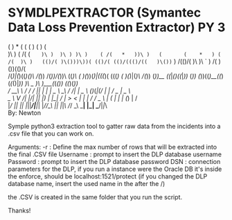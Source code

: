 # SYMDLPEXTRACTOR (Symantec Data Loss Prevention Extractor) PY 3

 (       )   *    (     (    (          )        (                            )  (     
 )\ ) ( /( (  `   )\ )  )\ ) )\ )    ( /(   *   ))\ )   (       (    *   ) ( /(  )\ )  
(()/( )\()))\))( (()/( (()/((()/((   )\())` )  /(()/(   )\      )\ ` )  /( )\())(()/(  
 /(_)|(_)\((_)()\ /(_)) /(_))/(_))\ ((_)\  ( )(_))(_)|(((_)(  (((_) ( )(_)|(_)\  /(_)) 
(_))__ ((_|_()((_|_))_ (_)) (_))((_)__((_)(_(_()|_))  )\ _ )\ )\___(_(_())  ((_)(_))   
/ __\ \ / /  \/  ||   \| |  | _ \ __\ \/ /|_   _| _ \ (_)_\(_|(/ __|_   _| / _ \| _ \  
\__ \\ V /| |\/| || |) | |__|  _/ _| >  <   | | |   /  / _ \  | (__  | |  | (_) |   /  
|___/ |_| |_|  |_||___/|____|_| |___/_/\_\  |_| |_|_\ /_/ \_\  \___| |_|   \___/|_|_\  
By: Newton

Symple python3 extraction tool to gatter raw data from the incidents into a .csv file that you can work on.

Arguments:
-r : Define the max number of rows that will be extracted into the final .CSV file
Username : prompt to insert the DLP database username
Password : prompt to insert the DLP database password
DSN : connection parameters for the DLP, if you run a instance were the Oracle DB it's inside the enforce, should be localhost:1521/protect (if you changed the DLP database name, insert the used name in the after the /)

the .CSV is created in the same folder that you run the script.

Thanks!



